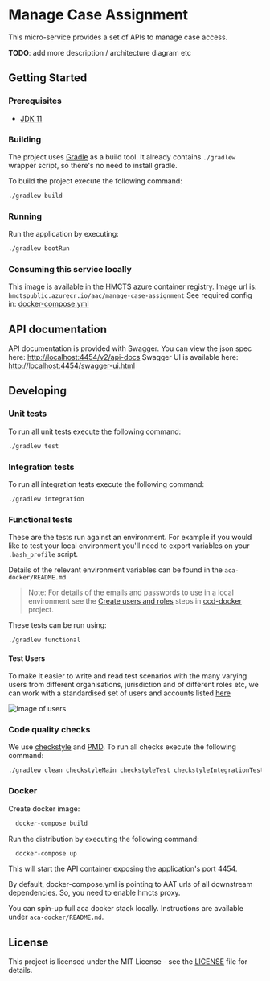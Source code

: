 # Manage Case Assignment

This micro-service provides a set of APIs to manage case access.

**TODO**: add more description / architecture diagram etc

## Getting Started

### Prerequisites
- [JDK 11](https://java.com)

### Building
The project uses [Gradle](https://gradle.org) as a build tool. It already contains
`./gradlew` wrapper script, so there's no need to install gradle.

To build the project execute the following command:
```bash
./gradlew build
```

### Running
Run the application by executing:
```bash
./gradlew bootRun
```

### Consuming this service locally
This image is available in the HMCTS azure container registry. Image url is: `hmctspublic.azurecr.io/aac/manage-case-assignment`
See required config in: [docker-compose.yml](docker-compose.yml)


## API documentation
API documentation is provided with Swagger.
You can view the json spec here: [http://localhost:4454/v2/api-docs](http://localhost:4454/v2/api-docs)
Swagger UI is available here: [http://localhost:4454/swagger-ui.html](http://localhost:4454/swagger-ui.html)

## Developing

### Unit tests
To run all unit tests execute the following command:
```bash
./gradlew test
```

### Integration tests
To run all integration tests execute the following command:
```bash
./gradlew integration
```

### Functional tests
These are the tests run against an environment. For example if you would like to test your local
 environment you'll need to export variables on your `.bash_profile` script.

Details of the relevant environment variables can be found in the `aca-docker/README.md`

> Note: For details of the emails and passwords to use in a local environment see the
 [Create users and roles](https://github.com/hmcts/ccd-docker#3-create-users-and-roles) steps in
 [ccd-docker](https://github.com/hmcts/ccd-docker) project.

These tests can be run using:
```bash
./gradlew functional
```

#### Test Users
To make it easier to write and read test scenarios with the many varying users from different organisations,
jurisdiction and of different roles etc, we can work with a standardised set of users and accounts listed [here](https://tools.hmcts.net/confluence/display/RCCD/MCA+BEFTA+Actors+list)

![Image of users](https://tools.hmcts.net/confluence/rest/gliffy/1.0/embeddedDiagrams/4e2833d3-0013-4674-ad2d-39293a02eb22.png)

### Code quality checks
We use [checkstyle](http://checkstyle.sourceforge.net/) and [PMD](https://pmd.github.io/).
To run all checks execute the following command:

```bash
./gradlew clean checkstyleMain checkstyleTest checkstyleIntegrationTest pmdMain pmdTest pmdIntegrationTest
```

### Docker
Create docker image:

```bash
  docker-compose build
```

Run the distribution by executing the following command:

```bash
  docker-compose up
```
This will start the API container exposing the application's port 4454.

By default, docker-compose.yml is pointing to AAT urls of all downstream dependencies. So, you need to enable hmcts proxy.

You can spin-up full aca docker stack locally. Instructions are available under `aca-docker/README.md`.

## License
This project is licensed under the MIT License - see the [LICENSE](LICENSE.md) file for details.
